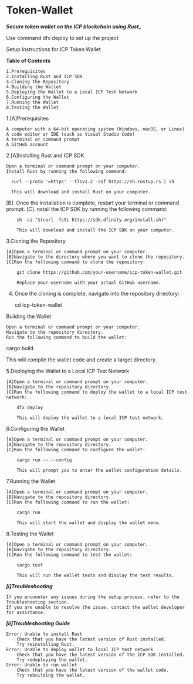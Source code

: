 # Token-Wallet
_**Secure token wallet on the ICP blockchain using Rust**__

Use command dfx deploy to set up the project

Setup Instructions for ICP Token Wallet

**Table of Contents**

    1.Prerequisites
    2.Installing Rust and ICP SDK
    3.Cloning the Repository
    4.Building the Wallet
    5.Deploying the Wallet to a Local ICP Test Network
    6.Configuring the Wallet
    7.Running the Wallet
    8.Testing the Wallet

1.[A]Prerequisites

    A computer with a 64-bit operating system (Windows, macOS, or Linux)
    A code editor or IDE (such as Visual Studio Code)
    A terminal or command prompt
    A GitHub account

2.[A]Installing Rust and ICP SDK

    Open a terminal or command prompt on your computer.
    Install Rust by running the following command:

      curl --proto '=https' --tlsv1.2 -sSf https://sh.rustup.rs | sh

      This will download and install Rust on your computer. 

  [B]. Once the installation is complete, restart your terminal or command prompt.
  [C]. nstall the ICP SDK by running the following command:

        sh -ci "$(curl -fsSL https://sdk.dfinity.org/install.sh)"

        This will download and install the ICP SDK on your computer.

3.Cloning the Repository

    [A]Open a terminal or command prompt on your computer.
    [B]Navigate to the directory where you want to clone the repository.
    [C]Run the following command to clone the repository:

        git clone https://github.com/your-username/icp-token-wallet.git

        Replace your-username with your actual GitHub username. 
        
4. Once the cloning is complete, navigate into the repository directory:

    cd icp-token-wallet

Building the Wallet

    Open a terminal or command prompt on your computer.
    Navigate to the repository directory.
    Run the following command to build the wallet:

cargo build

This will compile the wallet code and create a target directory.

5.Deploying the Wallet to a Local ICP Test Network

    [A]Open a terminal or command prompt on your computer.
    [B]Navigate to the repository directory.
    [C]Run the following command to deploy the wallet to a local ICP test network:

        dfx deploy

        This will deploy the wallet to a local ICP test network.

6.Configuring the Wallet

    [A]Open a terminal or command prompt on your computer.
    [A]Navigate to the repository directory.
    [C]Run the following command to configure the wallet:

        cargo run -- --config

        This will prompt you to enter the wallet configuration details.

7.Running the Wallet

    [A]Open a terminal or command prompt on your computer.
    [B]Navigate to the repository directory.
    [C]Run the following command to run the wallet:

        cargo run

        This will start the wallet and display the wallet menu.

8.Testing the Wallet

    [A]Open a terminal or command prompt on your computer.
    [B]Navigate to the repository directory.
    [C]Run the following command to test the wallet:

        cargo test

        This will run the wallet tests and display the test results.

**_[i]Troubleshooting_**

    If you encounter any issues during the setup process, refer to the Troubleshooting section.
    If you are unable to resolve the issue, contact the wallet developer for assistance.

**_[ii]Troubleshooting Guide_**

    Error: Unable to install Rust
        Check that you have the latest version of Rust installed.
        Try reinstalling Rust.
    Error: Unable to deploy wallet to local ICP test network
        Check that you have the latest version of the ICP SDK installed.
        Try redeploying the wallet.
    Error: Unable to run wallet
        Check that you have the latest version of the wallet code.
        Try rebuilding the wallet.
